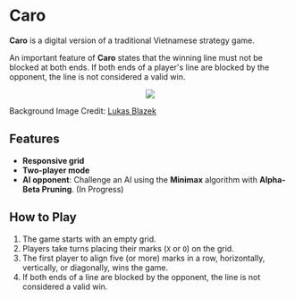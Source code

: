 # Caro

**Caro** is a digital version of a traditional Vietnamese strategy game.

An important feature of **Caro** states that the winning line must not be blocked at both ends. If both ends of a player's line are blocked by the opponent, the line is not considered a valid win.

<p align="center">
  <img src="./src/assets/caro.png"/>
</p>

Background Image Credit: [Lukas Blazek](https://unsplash.com/@goumbik)

## Features

- **Responsive grid**
- **Two-player mode**
- **AI opponent**: Challenge an AI using the **Minimax** algorithm with **Alpha-Beta Pruning**. (In Progress)

## How to Play

1. The game starts with an empty grid.
2. Players take turns placing their marks (`X` or `O`) on the grid.
3. The first player to align five (or more) marks in a row, horizontally, vertically, or diagonally, wins the game.
4. If both ends of a line are blocked by the opponent, the line is not considered a valid win.
